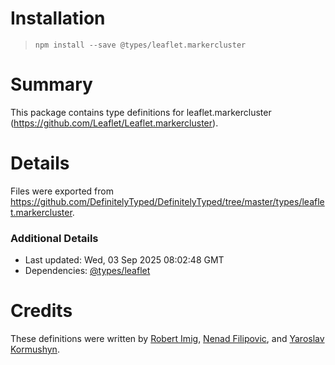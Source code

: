 # Installation
> `npm install --save @types/leaflet.markercluster`

# Summary
This package contains type definitions for leaflet.markercluster (https://github.com/Leaflet/Leaflet.markercluster).

# Details
Files were exported from https://github.com/DefinitelyTyped/DefinitelyTyped/tree/master/types/leaflet.markercluster.

### Additional Details
 * Last updated: Wed, 03 Sep 2025 08:02:48 GMT
 * Dependencies: [@types/leaflet](https://npmjs.com/package/@types/leaflet)

# Credits
These definitions were written by [Robert Imig](https://github.com/rimig), [Nenad Filipovic](https://github.com/nenadfilipovic), and [Yaroslav Kormushyn](https://github.com/YaroslavKormushyn).
